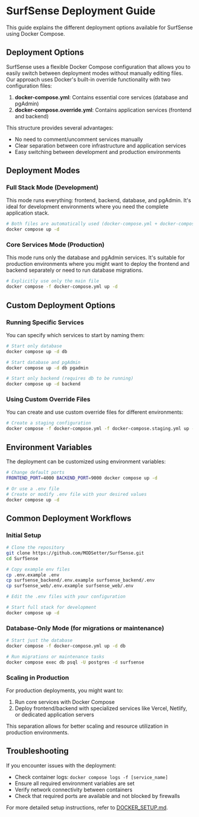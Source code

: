 # SurfSense Deployment Guide

This guide explains the different deployment options available for SurfSense using Docker Compose.

## Deployment Options

SurfSense uses a flexible Docker Compose configuration that allows you to easily switch between deployment modes without manually editing files. Our approach uses Docker's built-in override functionality with two configuration files:

1. **docker-compose.yml**: Contains essential core services (database and pgAdmin)
2. **docker-compose.override.yml**: Contains application services (frontend and backend)

This structure provides several advantages:
- No need to comment/uncomment services manually
- Clear separation between core infrastructure and application services
- Easy switching between development and production environments

## Deployment Modes

### Full Stack Mode (Development)

This mode runs everything: frontend, backend, database, and pgAdmin. It's ideal for development environments where you need the complete application stack.

```bash
# Both files are automatically used (docker-compose.yml + docker-compose.override.yml)
docker compose up -d
```

### Core Services Mode (Production)

This mode runs only the database and pgAdmin services. It's suitable for production environments where you might want to deploy the frontend and backend separately or need to run database migrations.

```bash
# Explicitly use only the main file
docker compose -f docker-compose.yml up -d
```

## Custom Deployment Options

### Running Specific Services

You can specify which services to start by naming them:

```bash
# Start only database
docker compose up -d db

# Start database and pgAdmin
docker compose up -d db pgadmin

# Start only backend (requires db to be running)
docker compose up -d backend
```

### Using Custom Override Files

You can create and use custom override files for different environments:

```bash
# Create a staging configuration
docker compose -f docker-compose.yml -f docker-compose.staging.yml up -d
```

## Environment Variables

The deployment can be customized using environment variables:

```bash
# Change default ports
FRONTEND_PORT=4000 BACKEND_PORT=9000 docker compose up -d

# Or use a .env file
# Create or modify .env file with your desired values
docker compose up -d
```

## Common Deployment Workflows

### Initial Setup

```bash
# Clone the repository
git clone https://github.com/MODSetter/SurfSense.git
cd SurfSense

# Copy example env files
cp .env.example .env
cp surfsense_backend/.env.example surfsense_backend/.env
cp surfsense_web/.env.example surfsense_web/.env

# Edit the .env files with your configuration

# Start full stack for development
docker compose up -d
```

### Database-Only Mode (for migrations or maintenance)

```bash
# Start just the database
docker compose -f docker-compose.yml up -d db

# Run migrations or maintenance tasks
docker compose exec db psql -U postgres -d surfsense
```

### Scaling in Production

For production deployments, you might want to:

1. Run core services with Docker Compose
2. Deploy frontend/backend with specialized services like Vercel, Netlify, or dedicated application servers

This separation allows for better scaling and resource utilization in production environments.

## Troubleshooting

If you encounter issues with the deployment:

- Check container logs: `docker compose logs -f [service_name]`
- Ensure all required environment variables are set
- Verify network connectivity between containers
- Check that required ports are available and not blocked by firewalls

For more detailed setup instructions, refer to [DOCKER_SETUP.md](DOCKER_SETUP.md). 